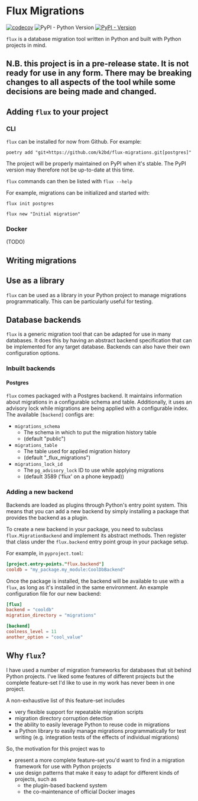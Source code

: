 # Flux Migrations

[![codecov](https://codecov.io/gh/k2bd/flux-migrations/graph/badge.svg?token=PJF3cYLtZh)](https://codecov.io/gh/k2bd/flux-migrations)
![PyPI - Python Version](https://img.shields.io/pypi/pyversions/flux-migrations)
[![PyPI - Version](https://img.shields.io/pypi/v/flux-migrations)](https://pypi.org/project/flux-migrations/)


`flux` is a database migration tool written in Python and built with Python projects in mind.

## N.B. this project is in a pre-release state. It is not ready for use in any form. There may be breaking changes to all aspects of the tool while some decisions are being made and changed.

## Adding `flux` to your project

### CLI

``flux`` can be installed for now from Github. For example:

```
poetry add "git+https://github.com/k2bd/flux-migrations.git[postgres]"
```

The project will be properly maintained on PyPI when it's stable. The PyPI version may therefore not be up-to-date at this time.

``flux`` commands can then be listed with ``flux --help``

For example, migrations can be initialized and started with:

```
flux init postgres

flux new "Initial migration"
```

### Docker

(TODO)

## Writing migrations

## Use as a library

``flux`` can be used as a library in your Python project to manage migrations programmatically.
This can be particularly useful for testing.

## Database backends

``flux`` is a generic migration tool that can be adapted for use in many databases. It does this by having an abstract backend specification that can be implemented for any target database. Backends can also have their own configuration options.

### Inbuilt backends

#### Postgres

``flux`` comes packaged with a Postgres backend. It maintains information about migrations in a configurable schema and table. Additionally, it uses an advisory lock while migrations are being applied with a configurable index. The available ``[backend]`` configs are:

- ``migrations_schema``
    - The schema in which to put the migration history table
    - (default "public")
- ``migrations_table``
    - The table used for applied migration history
    - (default "_flux_migrations")
- ``migrations_lock_id``
    - The ``pg_advisory_lock`` ID to use while applying migrations
    - (default 3589 ('flux' on a phone keypad))

### Adding a new backend

Backends are loaded as plugins through Python's entry point system.
This means that you can add a new backend by simply installing a package that provides the backend as a plugin.

To create a new backend in your package, you need to subclass ``flux.MigrationBackend`` and implement its abstract methods.
Then register that class under the ``flux.backend`` entry point group in your package setup.

For example, in ``pyproject.toml``:
    
```toml
[project.entry-points."flux.backend"]
cooldb = "my_package.my_module:CoolDbBackend"
```

Once the package is installed, the backend will be available to use with a `flux`, as long as it's installed in the same environment.
An example configuration file for our new backend:

```toml
[flux]
backend = "cooldb"
migration_directory = "migrations"

[backend]
coolness_level = 11
another_option = "cool_value"
```

## Why `flux`?

I have used a number of migration frameworks for databases that sit behind Python projects.
I've liked some features of different projects but the complete feature-set I'd like to use in my work has never been in one project.

A non-exhaustive list of this feature-set includes
- very flexible support for repeatable migration scripts
- migration directory corruption detection
- the ability to easily leverage Python to reuse code in migrations
- a Python library to easily manage migrations programmatically for test writing (e.g. integration tests of the effects of individual migrations)

So, the motivation for this project was to
- present a more complete feature-set you'd want to find in a migration framework for use with Python projects
- use design patterns that make it easy to adapt for different kinds of projects, such as 
  - the plugin-based backend system
  - the co-maintenance of official Docker images
